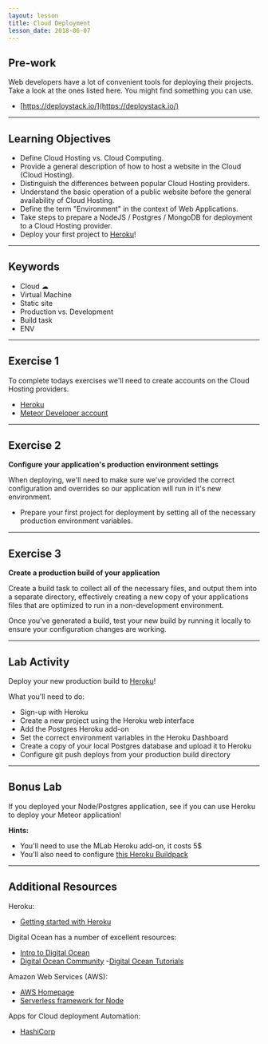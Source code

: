 ```yaml
---
layout: lesson
title: Cloud Deployment
lesson_date: 2018-06-07
---
```


## Pre-work

Web developers have a lot of convenient tools for deploying their projects. Take a look at the ones listed here. You might find something you can use.

* [https://deploystack.io/](https://deploystack.io/)

---

## Learning Objectives

* Define Cloud Hosting vs. Cloud Computing.
* Provide a general description of how to host a website in the Cloud (Cloud Hosting).
* Distinguish the differences between popular Cloud Hosting providers.
* Understand the basic operation of a public website before the general availability of Cloud Hosting.
* Define the term "Environment" in the context of Web Applications.
* Take steps to prepare a NodeJS / Postgres / MongoDB for deployment to a Cloud Hosting provider.
* Deploy your first project to [Heroku](https://www.heroku.com/)!

---

## Keywords

* Cloud ☁
* Virtual Machine
* Static site
* Production vs. Development
* Build task
* ENV

---

## Exercise 1

To complete todays exercises we'll need to create accounts on the Cloud Hosting providers.

* [Heroku](https://signup.heroku.com/?c=70130000001x9jFAAQ)
* [Meteor Developer account](https://www.meteor.com/sign-up)

---

## Exercise 2

**Configure your application's production environment settings**

When deploying, we'll need to make sure we've provided the correct configuration and overrides so our
application will run in it's new environment.

* Prepare your first project for deployment by setting all of the necessary production environment variables.

---

## Exercise 3

**Create a production build of your application**

Create a build task to collect all of the necessary files, and output them into a separate directory, effectively creating a new copy of your applications files that are optimized to run in a non-development environment.

Once you've generated a build, test your new build by running it locally to ensure your configuration changes are working.

---

## Lab Activity

Deploy your new production build to [Heroku](https://www.heroku.com/)!

What you'll need to do:

* Sign-up with Heroku
* Create a new project using the Heroku web interface
* Add the Postgres Heroku add-on
* Set the correct environment variables in the Heroku Dashboard
* Create a copy of your local Postgres database and upload it to Heroku
* Configure git push deploys from your production build directory

---

## Bonus Lab

If you deployed your Node/Postgres application, see if you can use Heroku to deploy your Meteor application!

**Hints:**

* You'll need to use the MLab Heroku add-on, it costs 5$
* You'll also need to configure [this Heroku Buildpack](https://github.com/AdmitHub/meteor-buildpack-horse)

---

## Additional Resources

Heroku:

* [Getting started with Heroku](https://devcenter.heroku.com/start)

Digital Ocean has a number of excellent resources:

* [Intro to Digital Ocean](https://www.digitalocean.com/products/)
* [Digital Ocean Community](https://www.digitalocean.com/community/) -[Digital Ocean Tutorials](https://www.digitalocean.com/community/tutorials)

Amazon Web Services (AWS):

* [AWS Homepage](https://aws.amazon.com/)
* [Serverless framework for Node](https://serverless.com/)

Apps for Cloud deployment Automation:

* [HashiCorp](https://www.hashicorp.com/)
